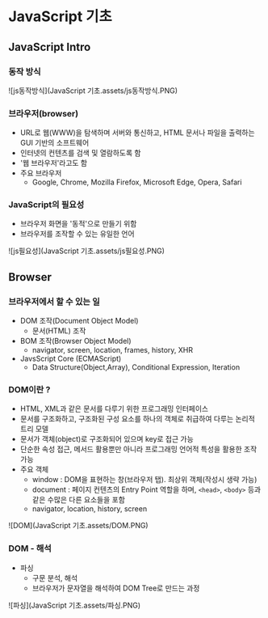 # JavaScript 기초

## JavaScript Intro

### 동작 방식

![js동작방식](JavaScript 기초.assets/js동작방식.PNG)

### 브라우저(browser)

- URL로 웹(WWW)을 탐색하며 서버와 통신하고, HTML 문서나 파일을 출력하는 GUI 기반의 소프트웨어
- 인터넷의 컨텐츠를 검색 및 열람하도록 함
- '웹 브라우저'라고도 함
- 주요 브라우저
  - Google, Chrome, Mozilla Firefox, Microsoft Edge, Opera, Safari

### JavaScript의 필요성

- 브라우저 화면을 '동적'으로 만들기 위함
- 브라우저를 조작할 수 있는 유일한 언어

![js필요성](JavaScript 기초.assets/js필요성.PNG)



## Browser

### 브라우저에서 할 수 있는 일

- DOM 조작(Document Object Model)
  - 문서(HTML) 조작
- BOM 조작(Browser Object Model)
  - navigator, screen, location, frames, history, XHR
- JavsScript Core (ECMAScript)
  - Data Structure(Object,Array), Conditional Expression, Iteration

### DOM이란 ?

- HTML, XML과 같은 문서를 다루기 위한 프로그래밍 인터페이스
- 문서를 구조화하고, 구조화된 구성 요소를 하나의 객체로 취급하여 다루는 논리적 트리 모델
- 문서가 객체(object)로 구조화되어 있으며 key로 접근 가능
- 단순한 속성 접근, 메서드 활용뿐만 아니라 프로그래밍 언어적 특성을 활용한 조작 가능
- 주요 객체
  - window : DOM을 표현하는 창(브라우저 탭). 최상위 객체(작성시 생략 가능)
  - document : 페이지 컨텐츠의 Entry Point 역할을 하며, `<head>`, `<body>` 등과 같은 수많은 다른 요소들을 포함
  - navigator, location, history, screen

![DOM](JavaScript 기초.assets/DOM.PNG)

### DOM - 해석

- 파싱
  - 구문 분석, 해석
  - 브라우저가 문자열을 해석하여 DOM Tree로 만드는 과정

![파싱](JavaScript 기초.assets/파싱.PNG)

